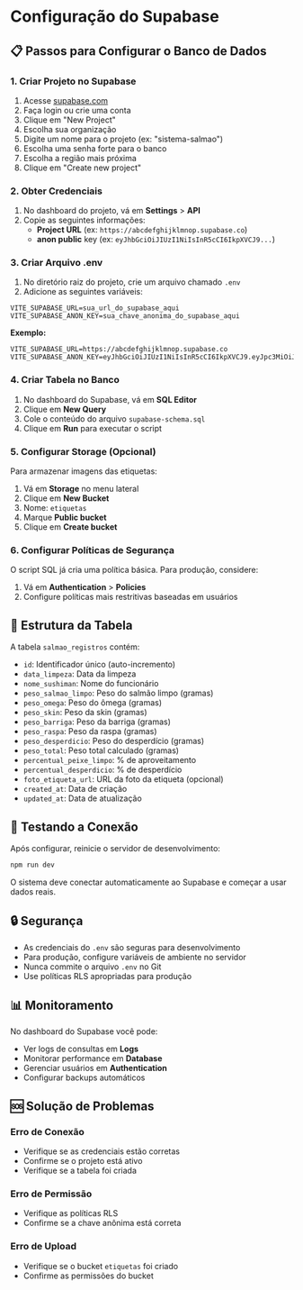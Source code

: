 # Configuração do Supabase

## 📋 Passos para Configurar o Banco de Dados

### 1. Criar Projeto no Supabase

1. Acesse [supabase.com](https://supabase.com)
2. Faça login ou crie uma conta
3. Clique em "New Project"
4. Escolha sua organização
5. Digite um nome para o projeto (ex: "sistema-salmao")
6. Escolha uma senha forte para o banco
7. Escolha a região mais próxima
8. Clique em "Create new project"

### 2. Obter Credenciais

1. No dashboard do projeto, vá em **Settings** > **API**
2. Copie as seguintes informações:
   - **Project URL** (ex: `https://abcdefghijklmnop.supabase.co`)
   - **anon public** key (ex: `eyJhbGciOiJIUzI1NiIsInR5cCI6IkpXVCJ9...`)

### 3. Criar Arquivo .env

1. No diretório raiz do projeto, crie um arquivo chamado `.env`
2. Adicione as seguintes variáveis:

```env
VITE_SUPABASE_URL=sua_url_do_supabase_aqui
VITE_SUPABASE_ANON_KEY=sua_chave_anonima_do_supabase_aqui
```

**Exemplo:**
```env
VITE_SUPABASE_URL=https://abcdefghijklmnop.supabase.co
VITE_SUPABASE_ANON_KEY=eyJhbGciOiJIUzI1NiIsInR5cCI6IkpXVCJ9.eyJpc3MiOiJzdXBhYmFzZSIsInJlZiI6ImFiY2RlZmdoaWprbG1ub3AiLCJyb2xlIjoiYW5vbiIsImlhdCI6MTYzNjU0NzIwMCwiZXhwIjoxOTUyMTIzMjAwfQ.exemplo_chave_aqui
```

### 4. Criar Tabela no Banco

1. No dashboard do Supabase, vá em **SQL Editor**
2. Clique em **New Query**
3. Cole o conteúdo do arquivo `supabase-schema.sql`
4. Clique em **Run** para executar o script

### 5. Configurar Storage (Opcional)

Para armazenar imagens das etiquetas:

1. Vá em **Storage** no menu lateral
2. Clique em **New Bucket**
3. Nome: `etiquetas`
4. Marque **Public bucket**
5. Clique em **Create bucket**

### 6. Configurar Políticas de Segurança

O script SQL já cria uma política básica. Para produção, considere:

1. Vá em **Authentication** > **Policies**
2. Configure políticas mais restritivas baseadas em usuários

## 🔧 Estrutura da Tabela

A tabela `salmao_registros` contém:

- `id`: Identificador único (auto-incremento)
- `data_limpeza`: Data da limpeza
- `nome_sushiman`: Nome do funcionário
- `peso_salmao_limpo`: Peso do salmão limpo (gramas)
- `peso_omega`: Peso do ômega (gramas)
- `peso_skin`: Peso da skin (gramas)
- `peso_barriga`: Peso da barriga (gramas)
- `peso_raspa`: Peso da raspa (gramas)
- `peso_desperdicio`: Peso do desperdício (gramas)
- `peso_total`: Peso total calculado (gramas)
- `percentual_peixe_limpo`: % de aproveitamento
- `percentual_desperdicio`: % de desperdício
- `foto_etiqueta_url`: URL da foto da etiqueta (opcional)
- `created_at`: Data de criação
- `updated_at`: Data de atualização

## 🚀 Testando a Conexão

Após configurar, reinicie o servidor de desenvolvimento:

```bash
npm run dev
```

O sistema deve conectar automaticamente ao Supabase e começar a usar dados reais.

## 🔒 Segurança

- As credenciais do `.env` são seguras para desenvolvimento
- Para produção, configure variáveis de ambiente no servidor
- Nunca commite o arquivo `.env` no Git
- Use políticas RLS apropriadas para produção

## 📊 Monitoramento

No dashboard do Supabase você pode:

- Ver logs de consultas em **Logs**
- Monitorar performance em **Database**
- Gerenciar usuários em **Authentication**
- Configurar backups automáticos

## 🆘 Solução de Problemas

### Erro de Conexão
- Verifique se as credenciais estão corretas
- Confirme se o projeto está ativo
- Verifique se a tabela foi criada

### Erro de Permissão
- Verifique as políticas RLS
- Confirme se a chave anônima está correta

### Erro de Upload
- Verifique se o bucket `etiquetas` foi criado
- Confirme as permissões do bucket 